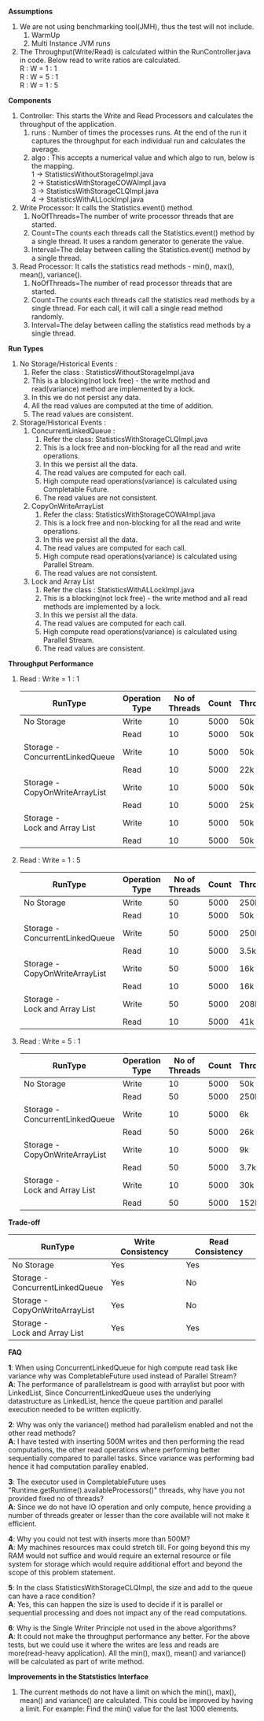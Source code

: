 **Assumptions**

1. We are not using benchmarking tool(JMH), thus the test will not include.
    1. WarmUp
    2. Multi Instance JVM runs
2. The Throughput(Write/Read) is calculated within the RunController.java in code. Below read to write ratios
   are calculated.\
   R : W = 1 : 1\
   R : W = 5 : 1\
   R : W = 1 : 5

**Components**

1. Controller: This starts the Write and Read Processors and calculates the throughput of the application.
    1. runs : Number of times the processes runs. At the end of the run it captures the throughput for each individual
       run and calculates the average.
    2. algo : This accepts a numerical value and which algo to run, below is the mapping.\
       1 -> StatisticsWithoutStorageImpl.java\
       2 -> StatisticsWithStorageCOWAImpl.java\
       3 -> StatisticsWithStorageCLQImpl.java\
       4 -> StatisticsWithALLockImpl.java
2. Write Processor: It calls the Statistics.event() method.
    1. NoOfThreads=The number of write processor threads that are started.
    2. Count=The counts each threads call the Statistics.event() method by a single thread. It uses a random generator
       to generate the value.
    3. Interval=The delay between calling the Statistics.event() method by a single thread.
3. Read Processor: It calls the statistics read methods - min(), max(), mean(), variance().
    1. NoOfThreads=The number of read processor threads that are started.
    2. Count=The counts each threads call the statistics read methods by a single thread. For each call, it will call a
       single read method randomly.
    3. Interval=The delay between calling the statistics read methods by a single thread.

**Run Types**

1. No Storage/Historical Events :
    1. Refer the class : StatisticsWithoutStorageImpl.java
    2. This is a blocking(not lock free) - the write method and read(variance) method are implemented by a lock.
    3. In this we do not persist any data.
    4. All the read values are computed at the time of addition.
    5. The read values are consistent.
2. Storage/Historical Events :
    1. ConcurrentLinkedQueue :
        1. Refer the class: StatisticsWithStorageCLQImpl.java
        2. This is a lock free and non-blocking for all the read and write operations.
        3. In this we persist all the data.
        4. The read values are computed for each call.
        5. High compute read operations(variance) is calculated using Completable Future.
        6. The read values are not consistent.
    2. CopyOnWriteArrayList
        1. Refer the class: StatisticsWithStorageCOWAImpl.java
        2. This is a lock free and non-blocking for all the read and write operations.
        3. In this we persist all the data.
        4. The read values are computed for each call.
        5. High compute read operations(variance) is calculated using Parallel Stream.
        6. The read values are not consistent.
    3. Lock and Array List
        1. Refer the class : StatisticsWithALLockImpl.java
        2. This is a blocking(not lock free) - the write method and all read methods are implemented by a lock.
        3. In this we persist all the data.
        4. The read values are computed for each call.
        5. High compute read operations(variance) is calculated using Parallel Stream.
        6. The read values are consistent.

**Throughput Performance**

1. Read : Write = 1 : 1

   | RunType                             | Operation Type  | No of Threads  | Count   | Throughput(requests/sec) |
      |-------------------------------------|-----------------|----------------|---------|--------------------------|
   | No Storage                          | Write           | 10             | 5000    | 50k                      |
   |                                     | Read            | 10             | 5000    | 50k                      |
   | Storage - <br>ConcurrentLinkedQueue | Write           | 10             | 5000    | 50k                      |
   |                                     | Read            | 10             | 5000    | 22k                      |
   | Storage - <br>CopyOnWriteArrayList  | Write           | 10             | 5000    | 50k                      |
   |                                     | Read            | 10             | 5000    | 25k                      |
   | Storage - <br>Lock and Array List   | Write           | 10             | 5000    | 50k                      |
   |                                     | Read            | 10             | 5000    | 50k                      |

2. Read : Write = 1 : 5

   | RunType                             | Operation Type  | No of Threads | Count   | Throughput(requests/sec) |
      |-------------------------------------|-----------------|---------------|---------|--------------------------|
   | No Storage                          | Write           | 50            | 5000    | 250k                     |
   |                                     | Read            | 10            | 5000    | 50k                      |
   | Storage - <br>ConcurrentLinkedQueue | Write           | 50            | 5000    | 250k                     |
   |                                     | Read            | 10            | 5000    | 3.5k                     |
   | Storage - <br>CopyOnWriteArrayList  | Write           | 50            | 5000    | 16k                      |
   |                                     | Read            | 10            | 5000    | 16k                      |
   | Storage - <br>Lock and Array List   | Write           | 50            | 5000    | 208k                     |
   |                                     | Read            | 10            | 5000    | 41k                      |

3. Read : Write = 5 : 1

   | RunType                             | Operation Type  | No of Threads | Count    | Throughput(requests/sec) |
      |-------------------------------------|-----------------|---------------|----------|--------------------------|
   | No Storage                          | Write           | 10            | 5000     | 50k                      |
   |                                     | Read            | 50            | 5000     | 250k                     |
   | Storage - <br>ConcurrentLinkedQueue | Write           | 10            | 5000     | 6k                       |
   |                                     | Read            | 50            | 5000     | 26k                      | 
   | Storage - <br>CopyOnWriteArrayList  | Write           | 10            | 5000     | 9k                       |
   |                                     | Read            | 50            | 5000     | 3.7k                     |
   | Storage - <br>Lock and Array List   | Write           | 10            | 5000     | 30k                      |
   |                                     | Read            | 50            | 5000     | 152k                     |

**Trade-off**

| RunType                             | Write Consistency | Read Consistency |
|-------------------------------------|-------------------|------------------|
| No Storage                          | Yes               | Yes              |
| Storage - <br>ConcurrentLinkedQueue | Yes               | No               |
| Storage - <br>CopyOnWriteArrayList  | Yes               | No               |
| Storage - <br>Lock and Array List   | Yes               | Yes              |

**FAQ**

**1**: When using ConcurrentLinkedQueue for high compute read task like variance why was
CompletableFuture used instead of Parallel Stream?\
**A**: The performance of parallelstream is good with arraylist but poor with LinkedList,
Since ConcurrentLinkedQueue uses the underlying datastructure as LinkedList, hence the queue partition
and parallel execution needed to be written explicitly.

**2**: Why was only the variance() method had parallelism enabled and not the other read methods?\
**A**: I have tested with inserting 500M writes and then performing the read computations, the other read
operations where performing better sequentially compared to parallel tasks. Since variance was performing bad
hence it had computation paralley enabled.

**3**: The executor used in CompletableFuture uses "Runtime.getRuntime().availableProcessors()" threads,
why have you not provided fixed no of threads?\
**A**: Since we do not have IO operation and only compute, hence providing a number of threads greater or lesser
than the core available will not make it efficient.

**4**: Why you could not test with inserts more than 500M?\
**A**: My machines resources max could stretch till. For going beyond this my RAM would not suffice and would
require an external resource or file system for storage which would require additional effort and beyond the scope
of this problem statement.

**5**: In the class StatisticsWithStorageCLQImpl, the size and add to the queue can have a race condition?\
**A**: Yes, this can happen the size is used to decide if it is parallel or sequential processing and does
not impact any of the read computations.

**6**: Why is the Single Writer Principle not used in the above algorithms?\
**A**: It could not make the throughput performance any better. For the above tests, but we could use it where the
writes are less and reads are more(read-heavy application). All the min(), max(), mean() and variance() will be
calculated
as part of write method.

**Improvements in the Statstistics Interface**

1. The current methods do not have a limit on which the min(), max(), mean() and variance() are calculated.
   This could be improved by having a limit. For example: Find the min() value for the last 1000 elements.

